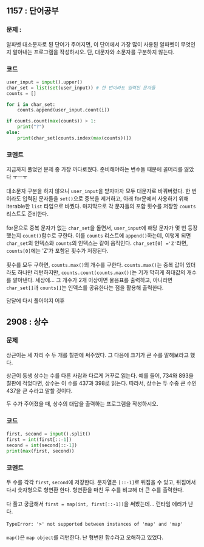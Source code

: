 ## 1157 : 단어공부
### 문제 :
알파벳 대소문자로 된 단어가 주어지면, 이 단어에서 가장 많이 사용된 알파벳이 무엇인지 알아내는 프로그램을 작성하시오. 단, 대문자와 소문자를 구분하지 않는다.

### 코드
```python
user_input = input().upper() 
char_set = list(set(user_input)) # 한 번이라도 입력된 문자들
counts = []

for i in char_set:
    counts.append(user_input.count(i))

if counts.count(max(counts)) > 1:
    print("?")
else:
    print(char_set[counts.index(max(counts))])
```
### 코멘트
지금까지 풀었던 문제 중 가장 까다로웠다. 준비해야하는 변수들 때문에 골머리를 앓았다 ㅜㅡㅜ<br><br>
대소문자 구분을 하지 않으니 `user_input`을 받자마자 모두 대문자로 바꿔버렸다.
한 번이라도 입력된 문자들을 `set()`으로 중복을 제거하고, 아래 for문에서 사용하기 위해 iterable한 `list` 타입으로 바꿨다.
마지막으로 각 문자들의 포함 횟수를 저장할 `counts` 리스트도 준비한다.
<br><br>
for문으로 중복 문자가 없는 `char_set`을 돌면서, `user_input`에 해당 문자가 몇 번 등장했는지 `count()`함수로 구한다.
 이를 `counts` 리스트에 `append()`하는데, 이렇게 되면 `char_set`의 인덱스와 `counts`의 인덱스는 같이 움직인다.
 `char_set[0] ='Z'`라면, `counts[0]`에는 'Z'가 포함된 횟수가 저장된다.
<br><br>
횟수를 모두 구하면, `counts.max()`의 개수를 구한다. `counts.max()`는 중복 값이 있더라도 하나만 리턴하지만, `counts.count(counts.max())`는 기가 막히게 최대값의 개수를 알아낸다. 세상에...
그 개수가 2개 이상이면 물음표를 출력하고, 아니라면 `char_set[]`과 `counts[]`는 인덱스를 공유한다는 점을 활용해 출력한다. 

담달에 다시 풀어야지 어휴

## 2908 : 상수
### 문제
상근이는 세 자리 수 두 개를 칠판에 써주었다. 그 다음에 크기가 큰 수를 말해보라고 했다.

상근이 동생 상수는 수를 다른 사람과 다르게 거꾸로 읽는다. 예를 들어, 734와 893을 칠판에 적었다면, 상수는 이 수를 437과 398로 읽는다. 따라서, 상수는 두 수중 큰 수인 437을 큰 수라고 말할 것이다.

두 수가 주어졌을 때, 상수의 대답을 출력하는 프로그램을 작성하시오.
### 코드
```python
first, second = input().split()
first = int(first[::-1])
second = int(second[::-1])
print(max(first, second))
```
### 코멘트
두 수를 각각 `first`, `second`에 저장한다. 문자열은 `[::-1]`로 뒤집을 수 있고, 뒤집어서 다시 숫자형으로 형변환 한다.
형변환을 마친 두 수를 비교해 더 큰 수를 출력한다.<br><br>
다 풀고 궁금해서 `first = map(int, first[::-1])`을 써봤는데... 런타임 에러가 난다.<br><br>
`TypeError: '>' not supported between instances of 'map' and 'map'`
<br><br>`map()`은 `map object`를 리턴한다. 난 형변환 함수라고 오해하고 있었다.